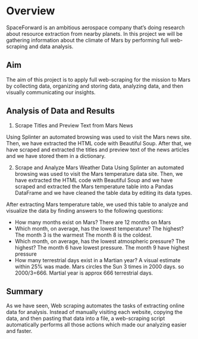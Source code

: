# Overview
SpaceForward is an ambitious aerospace company that’s doing research about resource extraction from nearby planets. In this project we will be gathering information about the climate of Mars by performing full web-scraping and data analysis.

## Aim
The aim of this project is to apply full web-scraping for the mission to Mars by collecting data, organizing and storing data, analyzing data, and then visually communicating our insights.
## Analysis of Data and Results

1. Scrape Titles and Preview Text from Mars News

Using Splinter an automated browsing was used to visit the Mars news site. Then, we have extracted the HTML code with Beautiful Soup. After that, we have scraped and extracted the titles and preview text of the news articles and we have stored them in a dictionary.

2. Scrape and Analyze Mars Weather Data
Using Splinter an automated browsing was used to visit the Mars temperature data site. Then, we have extracted the HTML code with Beautiful Soup and we have scraped and extracted the Mars temperature table into a Pandas DataFrame and we have cleaned the table data by editing its data types.

After extracting Mars temperature table, we used this table to analyze and visualize the data by finding answers to the following questions:

* How many months exist on Mars?
  There are 12 months on Mars
* Which month, on average, has the lowest temperature? The highest?
  The month 3 is the warmest 
  The month 8 is the coldest.
* Which month, on average, has the lowest atmospheric pressure? The highest?
  The month 6 have lowest pressure.
  The month 9 have highest pressure
* How many terrestrial days exist in a Martian year? A visual estimate within 25% was made.
  Mars circles the Sun 3 times in 2000 days. so 2000/3=666. Martial year is approx 666 terrestrial days.
  
 ## Summary
As we have seen, Web scraping automates the tasks of extracting online data for analysis. Instead of manually visiting each website, copying the data, and then pasting that data into a file, a web-scraping script automatically performs all those actions which made our analyzing easier and faster. 
